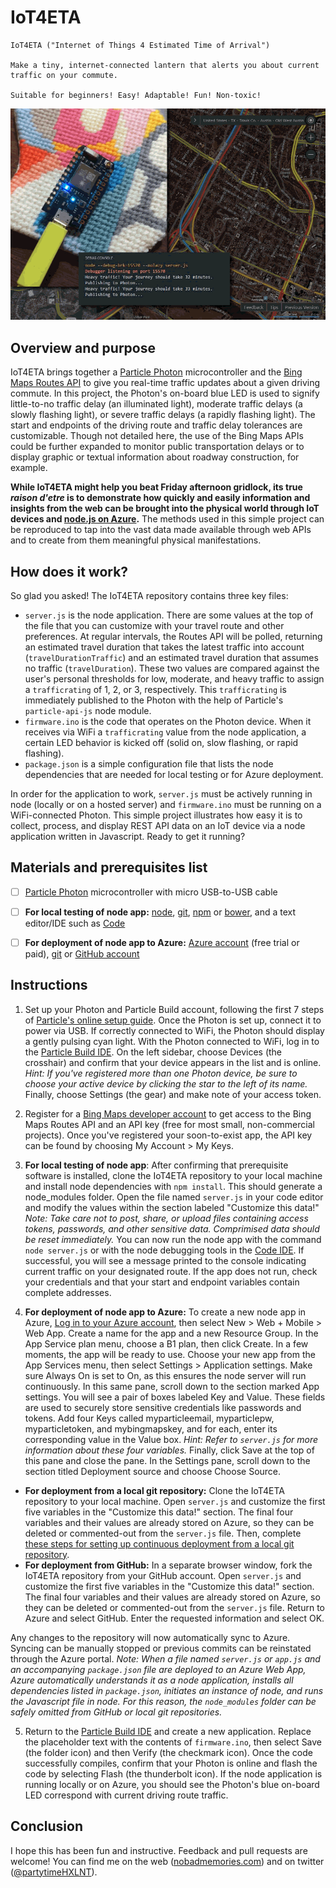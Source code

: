 # IoT4ETA
````
IoT4ETA ("Internet of Things 4 Estimated Time of Arrival")

Make a tiny, internet-connected lantern that alerts you about current traffic on your commute.

Suitable for beginners! Easy! Adaptable! Fun! Non-toxic!
````

![iot4eta-hiQ.gif](iot4eta-hiQ.gif)

## Overview and purpose

IoT4ETA brings together a [Particle Photon](http://particle.io) microcontroller and the [Bing Maps Routes API](https://msdn.microsoft.com/en-us/library/ff701713.aspx) to give you real-time traffic updates about a given driving commute. In this project, the Photon's on-board blue LED is used to signify little-to-no traffic delay (an illuminated light), moderate traffic delays (a slowly flashing light), or severe traffic delays (a rapidly flashing light). The start and endpoints of the driving route and traffic delay tolerances are customizable. Though not detailed here, the use of the Bing Maps APIs could be further expanded to monitor public transportation delays or to display graphic or textual information about roadway construction, for example.

**While IoT4ETA might help you beat Friday afternoon gridlock, its true *raison d'etre* is to demonstrate how quickly and easily information and insights from the web can be brought into the physical world through IoT devices and [node.js on Azure](https://azure.microsoft.com/en-us/develop/nodejs/).** The methods used in this simple project can be reproduced to tap into the vast data made available through web APIs and to create from them meaningful physical manifestations.


## How does it work?
So glad you asked! The IoT4ETA repository contains three key files:
  - ``server.js`` is the node application. There are some values at the top of the file that you can customize with your travel route and other preferences. At regular intervals, the Routes API will be polled, returning an estimated travel duration that takes the latest traffic into account (``travelDurationTraffic``) and an estimated travel duration that assumes no traffic (``travelDuration``). These two values are compared against the user's personal thresholds for low, moderate, and heavy traffic to assign a ``trafficrating`` of 1, 2, or 3, respectively. This ``trafficrating`` is immediately published to the Photon with the help of Particle's ``particle-api-js`` node module.
  - ``firmware.ino`` is the code that operates on the Photon device. When it receives via WiFi a ``trafficrating`` value from the node application, a certain LED behavior is kicked off (solid on, slow flashing, or rapid flashing).
  - ``package.json`` is a simple configuration file that lists the node dependencies that are needed for local testing or for Azure deployment.
  
In order for the application to work, ``server.js`` must be actively running in node (locally or on a hosted server) and ``firmware.ino`` must be running on a WiFi-connected Photon. This simple project illustrates how easy it is to collect, process, and display REST API data on an IoT device via a node application written in Javascript. Ready to get it running?


## Materials and prerequisites list

- [ ] [Particle Photon](http://particle.io) microcontroller with micro USB-to-USB cable

- [ ] **For local testing of node app:** [node](http://nodejs.org), [git](https://git-scm.com/), [npm](https://www.npmjs.com/) or [bower](http://www.bower.io), and a text editor/IDE such as [Code](http://code.visualstudio.com)

- [ ] **For deployment of node app to Azure:** [Azure account](http://portal.azure.com/) (free trial or paid), [git](https://git-scm.com/) or [GitHub account](http://www.github.com)


## Instructions

1. Set up your Photon and Particle Build account, following the first 7 steps of [Particle's online setup guide](https://docs.particle.io/guide/getting-started/start/photon/). Once the Photon is set up, connect it to power via USB. If correctly connected to WiFi, the Photon should display a gently pulsing cyan light. With the Photon connected to WiFi, log in to the [Particle Build IDE](http://build.particle.io). On the left sidebar, choose Devices (the crosshair) and confirm that your device appears in the list and is online. *Hint: If you've registered more than one Photon device, be sure to choose your active device by clicking the star to the left of its name.* Finally, choose Settings (the gear) and make note of your access token.

2. Register for a [Bing Maps developer account](http://bingmapsportal.com) to get access to the Bing Maps Routes API and an API key (free for most small, non-commercial projects). Once you've registered your soon-to-exist app, the API key can be found by choosing My Account > My Keys.

3. **For local testing of node app**: After confirming that prerequisite software is installed, clone the IoT4ETA repository to your local machine and install node dependencies with ``npm install``. This should generate a node_modules folder. Open the file named ``server.js`` in your code editor and modify the values within the section labeled "Customize this data!" *Note: Take care not to post, share, or upload files containing access tokens, passwords, and other sensitive data. Comprimised data should be reset immediately.* You can now run the node app with the command ``node server.js`` or with the node debugging tools in the [Code IDE](http://code.visualstudio.com). If successful, you will see a message printed to the console indicating current traffic on your designated route. If the app does not run, check your credentials and that your start and endpoint variables contain complete addresses.

4. **For deployment of node app to Azure:** To create a new node app in Azure, [Log in to your Azure account](http://portal.azure.com), then select New > Web + Mobile > Web App. Create a name for the app and a new Resource Group. In the App Service plan menu, choose a B1 plan, then click Create. In a few moments, the app will be ready to use. Choose your new app from the App Services menu, then select Settings > Application settings. Make sure Always On is set to On, as this ensures the node server will run continuously. In this same pane, scroll down to the section marked App settings. You will see a pair of boxes labeled Key and Value. These fields are used to securely store sensitive credentials like passwords and tokens. Add four Keys called myparticleemail, myparticlepw, myparticletoken, and mybingmapskey, and for each, enter its corresponding value in the Value box. *Hint: Refer to ``server.js`` for more information about these four variables.* Finally, click Save at the top of this pane and close the pane. In the Settings pane, scroll down to the section titled Deployment source and choose Choose Source.
  - **For deployment from a local git repository:** Clone the IoT4ETA repository to your local machine. Open ``server.js`` and customize the first five variables in the "Customize this data!" section. The final four variables and their values are already stored on Azure, so they can be deleted or commented-out from the ``server.js`` file. Then, complete [these steps for setting up continuous deployment from a local git repository](https://azure.microsoft.com/en-us/documentation/articles/web-sites-publish-source-control/).
  - **For deployment from GitHub:** In a separate browser window, fork the IoT4ETA repository from your GitHub account. Open ``server.js`` and customize the first five variables in the "Customize this data!" section. The final four variables and their values are already stored on Azure, so they can be deleted or commented-out from the ``server.js`` file. Return to Azure and select GitHub. Enter the requested information and select OK.

 Any changes to the repository will now automatically sync to Azure. Syncing can be manually stopped or previous commits can be reinstated through the Azure portal. *Note: When a file named ``server.js`` or ``app.js`` and an accompanying ``package.json`` file are deployed to an Azure Web App, Azure automatically understands it as a node application, installs all dependencies listed in ``package.json``, initiates an instance of node, and runs the Javascript file in node. For this reason, the ``node_modules`` folder can be safely omitted from GitHub or local git repositories.*

5. Return to the [Particle Build IDE](http://build.particle.io) and create a new application. Replace the placeholder text with the contents of ``firmware.ino``, then select Save (the folder icon) and then Verify (the checkmark icon). Once the code successfully compiles, confirm that your Photon is online and flash the code by selecting Flash (the thunderbolt icon). If the node application is running locally or on Azure, you should see the Photon's blue on-board LED correspond with current driving route traffic.


## Conclusion
I hope this has been fun and instructive. Feedback and pull requests are welcome! You can find me on the web ([nobadmemories.com](http://www.nobadmemories.com)) and on twitter ([@partytimeHXLNT](http://www.twitter.com/partytimehxlnt)).
 
 
